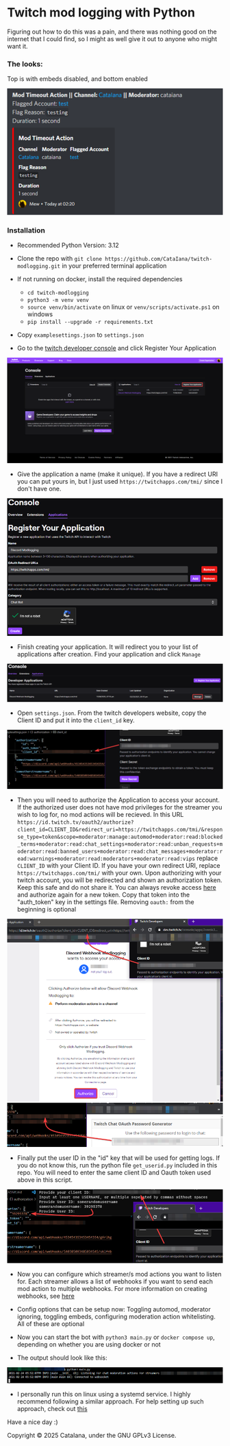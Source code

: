 # Twitch mod logging with Python

Figuring out how to do this was a pain, and there was nothing good on the internet that I could find, so I might as well give it out to anyone who might want it.

### The looks:

Top is with embeds disabled, and bottom enabled

![How logs look](/assets/thelooks.png)

### Installation

- Recommended Python Version: 3.12

- Clone the repo with `git clone https://github.com/CataIana/twitch-modlogging.git` in your preferred terminal application

- If not running on docker, install the required dependencies
  - `cd twitch-modlogging`
  - `python3 -m venv venv`
  - `source venv/bin/activate` on linux or `venv/scripts/activate.ps1` on windows
  - `pip install --upgrade -r requirements.txt`

- Copy `examplesettings.json` to `settings.json`

- Go to the [twitch developer console](https://dev.twitch.tv/console) and click Register Your Application

![Registering Application](/assets/devconsole.png)

- Give the application a name (make it unique). If you have a redirect URI you can put yours in, but I just used `https://twitchapps.com/tmi/` since I don't have one.

![Creating application](/assets/createapplication.png)

- Finish creating your application. It will redirect you to your list of applications after creation. Find your application and click `Manage`

![Finish creating application](/assets/manageapplication.png)

- Open `settings.json`. From the twitch developers website, copy the Client ID and put it into the `client_id` key.

![Getting Client ID](/assets/clientid.png)

- Then you will need to authorize the Application to access your account. If the authorized user does not have mod privileges for the streamer you wish to log for, no mod actions will be recieved. In this URL `https://id.twitch.tv/oauth2/authorize?client_id=CLIENT_ID&redirect_uri=https://twitchapps.com/tmi/&response_type=token&scope=moderator:manage:automod+moderator:read:blocked_terms+moderator:read:chat_settings+moderator:read:unban_requests+moderator:read:banned_users+moderator:read:chat_messages+moderator:read:warnings+moderator:read:moderators+moderator:read:vips` replace `CLIENT_ID` with your Client ID. If you have your own redirect URI, replace `https://twitchapps.com/tmi/` with your own. Upon authorizing with your twitch account, you will be redirected and shown an authorization token. Keep this safe and do not share it. You can always revoke access [here](https://www.twitch.tv/settings/connections) and authorize again for a new token. Copy that token into the "auth_token" key in the settings file. Removing `oauth:` from the beginning is optional

![Getting auth token 1](/assets/getauthtoken1.png)
![Getting auth token 2](/assets/getauthtoken2.png)

- Finally put the user ID in the "id" key that will be used for getting logs. If you do not know this, run the python file `get_userid.py` included in this repo. You will need to enter the same client ID and Oauth token used above in this script.

![Getting user ID](/assets/getuserid.png)

- Now you can configure which streamer/s mod actions you want to listen for. Each streamer allows a list of webhooks if you want to send each mod action to multiple webhooks. For more information on creating webhooks, see [here](https://support.discord.com/hc/en-us/articles/228383668-Intro-to-Webhooks)

- Config options that can be setup now: Toggling automod, moderator ignoring, toggling embeds, configuring moderation action whitelisting. All of these are optional

- Now you can start the bot with `python3 main.py` or `docker compose up`, depending on whether you are using docker or not
- The output should look like this:

![script running](/assets/running.png)

- I personally run this on linux using a systemd service. I highly recommend following a similar approach. For help setting up such approach, check out [this](https://tecadmin.net/setup-autorun-python-script-using-systemd/)

Have a nice day :)

Copyright &copy; 2025 CataIana, under the GNU GPLv3 License.
